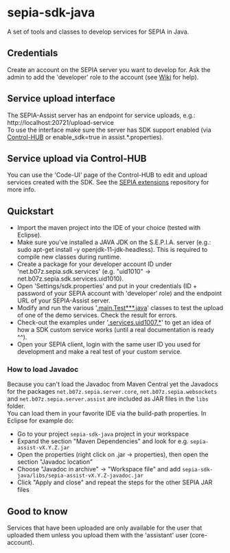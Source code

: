 # sepia-sdk-java
A set of tools and classes to develop services for SEPIA in Java.

## Credentials
Create an account on the SEPIA server you want to develop for.
Ask the admin to add the 'developer' role to the account (see [Wiki](https://github.com/SEPIA-Framework/sepia-docs/wiki/Create-and-Edit-Users) for help).

## Service upload interface
The SEPIA-Assist server has an endpoint for service uploads, e.g.: http://localhost:20721/upload-service  
To use the interface make sure the server has SDK support enabled (via [Control-HUB](https://github.com/SEPIA-Framework/sepia-admin-tools/tree/master/admin-web-tools) or enable_sdk=true in assist.*.properties).  

## Service upload via Control-HUB
You can use the 'Code-UI' page of the Control-HUB to edit and upload services created with the SDK. See the [SEPIA extensions](https://github.com/SEPIA-Framework/sepia-extensions) repository for more info.

## Quickstart
- Import the maven project into the IDE of your choice (tested with Eclipse).
- Make sure you've installed a JAVA JDK on the S.E.P.I.A. server (e.g.: sudo apt-get install -y openjdk-11-jdk-headless). This is required to compile new classes during runtime.
- Create a package for your developer account ID under 'net.b07z.sepia.sdk.services' (e.g. "uid1010" -> net.b07z.sepia.sdk.services.uid1010).
- Open 'Settings/sdk.properties' and put in your credentials (ID + password of your SEPIA account with 'developer' role) and the endpoint URL of your SEPIA-Assist server.
- Modify and run the various '[.main.Test***.java](https://github.com/SEPIA-Framework/sepia-sdk-java/tree/dev/src/main/java/net/b07z/sepia/sdk/main)' classes to test the upload of one of the demo services. Check the result for errors.
- Check-out the examples under '[.services.uid1007.*](https://github.com/SEPIA-Framework/sepia-sdk-java/tree/dev/src/main/java/net/b07z/sepia/sdk/services/uid1007)' to get an idea of how a SDK custom service works (until a real documentation is ready ^^).
- Open your SEPIA client, login with the same user ID you used for development and make a real test of your custom service.

### How to load Javadoc

Because you can't load the Javadoc from Maven Central yet the Javadocs for the packages `net.b07z.sepia.server.core`, `net.b07z.sepia.websockets` and `net.b07z.sepia.server.assist` are included as JAR files in the `libs` folder.  
You can load them in your favorite IDE via the build-path properties. In Eclipse for example do:
- Go to your project `sepia-sdk-java` project in your workspace
- Expand the section "Maven Dependencies" and look for e.g. `sepia-assist-vX.Y.Z.jar`
- Open the properties (right click on .jar -> properties), then open the section "Javadoc location"
- Choose "Javadoc in archive" -> "Workspace file" and add `sepia-sdk-java/libs/sepia-assist-vX.Y.Z-javadoc.jar`
- Click "Apply and close" and repeat the steps for the other SEPIA JAR files

## Good to know
Services that have been uploaded are only available for the user that uploaded them unless you upload them with the 'assistant' user (core-account).
